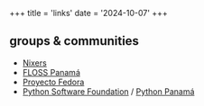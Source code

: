 +++
title = 'links'
date = '2024-10-07'
+++
## groups & communities

* [Nixers](https://nixers.net/)
* [FLOSS Panamá](https://floss-pa.net/)
* [Proyecto Fedora](https://getfedora.org/)
* [Python Software Foundation](https://www.python.org/psf/) / [Python Panamá](https://pythonpanama.org)

